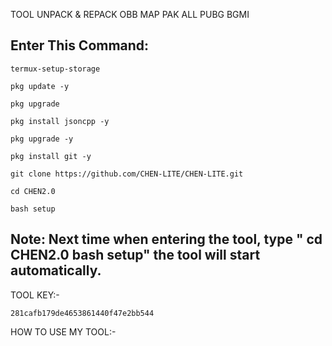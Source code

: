 TOOL UNPACK & REPACK OBB MAP PAK ALL PUBG BGMI

## Enter This Command:
```
termux-setup-storage
```
```
pkg update -y
```
```
pkg upgrade
```
```
pkg install jsoncpp -y
```
```
pkg upgrade -y
```
```
pkg install git -y
```
```
git clone https://github.com/CHEN-LITE/CHEN-LITE.git
```
```
cd CHEN2.0
```
```
bash setup
```
## Note: Next time when entering the tool, type " cd CHEN2.0 bash setup" the tool will start automatically.

TOOL KEY:-
```
281cafb179de4653861440f47e2bb544
```

HOW TO USE MY TOOL:-

